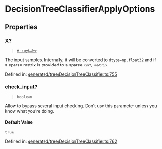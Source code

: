 # DecisionTreeClassifierApplyOptions

## Properties

### X?

> [`ArrayLike`](../types/ArrayLike.md)

The input samples. Internally, it will be converted to `dtype=np.float32` and if a sparse matrix is provided to a sparse `csr\_matrix`.

Defined in:  [generated/tree/DecisionTreeClassifier.ts:755](https://github.com/transitive-bullshit/scikit-learn-ts/blob/b59c1ff/packages/sklearn/src/generated/tree/DecisionTreeClassifier.ts#L755)

### check\_input?

> `boolean`

Allow to bypass several input checking. Don’t use this parameter unless you know what you’re doing.

#### Default Value

`true`

Defined in:  [generated/tree/DecisionTreeClassifier.ts:762](https://github.com/transitive-bullshit/scikit-learn-ts/blob/b59c1ff/packages/sklearn/src/generated/tree/DecisionTreeClassifier.ts#L762)
